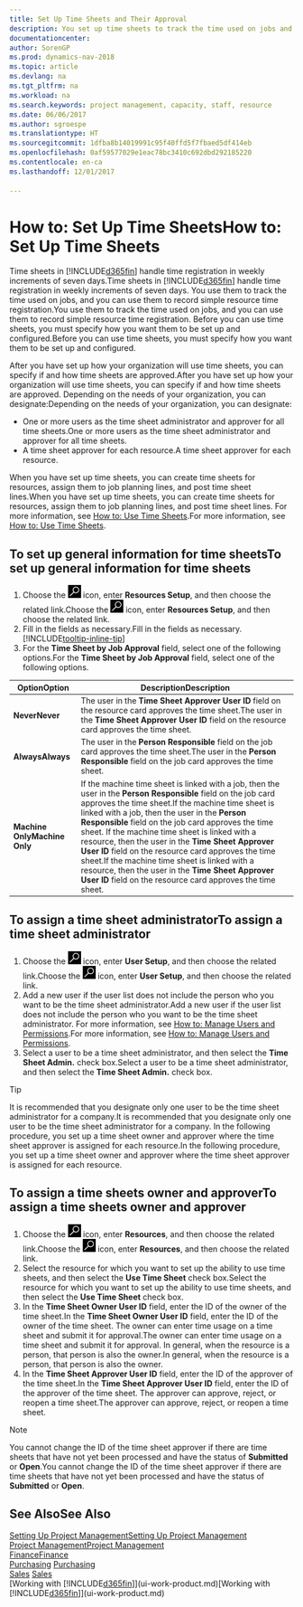 ```yaml
---
title: Set Up Time Sheets and Their Approval
description: You set up time sheets to track the time used on jobs and using resources, helping you with project management, staffing, and capacity
documentationcenter: 
author: SorenGP
ms.prod: dynamics-nav-2018
ms.topic: article
ms.devlang: na
ms.tgt_pltfrm: na
ms.workload: na
ms.search.keywords: project management, capacity, staff, resource
ms.date: 06/06/2017
ms.author: sgroespe
ms.translationtype: HT
ms.sourcegitcommit: 1dfba8b14019991c95f40ffd5f7fbaed5df414eb
ms.openlocfilehash: 0af59577029e1eac78bc3410c692dbd292185220
ms.contentlocale: en-ca
ms.lasthandoff: 12/01/2017

---
```

# <a name="how-to-set-up-time-sheets"></a><span data-ttu-id="cbcec-103">How to: Set Up Time Sheets</span><span class="sxs-lookup"><span data-stu-id="cbcec-103">How to: Set Up Time Sheets</span></span>
<span data-ttu-id="cbcec-104">Time sheets in [!INCLUDE[d365fin](includes/d365fin_md.md)] handle time registration in weekly increments of seven days.</span><span class="sxs-lookup"><span data-stu-id="cbcec-104">Time sheets in [!INCLUDE[d365fin](includes/d365fin_md.md)] handle time registration in weekly increments of seven days.</span></span> <span data-ttu-id="cbcec-105">You use them to track the time used on jobs, and you can use them to record simple resource time registration.</span><span class="sxs-lookup"><span data-stu-id="cbcec-105">You use them to track the time used on jobs, and you can use them to record simple resource time registration.</span></span> <span data-ttu-id="cbcec-106">Before you can use time sheets, you must specify how you want them to be set up and configured.</span><span class="sxs-lookup"><span data-stu-id="cbcec-106">Before you can use time sheets, you must specify how you want them to be set up and configured.</span></span>

<span data-ttu-id="cbcec-107">After you have set up how your organization will use time sheets, you can specify if and how time sheets are approved.</span><span class="sxs-lookup"><span data-stu-id="cbcec-107">After you have set up how your organization will use time sheets, you can specify if and how time sheets are approved.</span></span> <span data-ttu-id="cbcec-108">Depending on the needs of your organization, you can designate:</span><span class="sxs-lookup"><span data-stu-id="cbcec-108">Depending on the needs of your organization, you can designate:</span></span>

* <span data-ttu-id="cbcec-109">One or more users as the time sheet administrator and approver for all time sheets.</span><span class="sxs-lookup"><span data-stu-id="cbcec-109">One or more users as the time sheet administrator and approver for all time sheets.</span></span>
* <span data-ttu-id="cbcec-110">A time sheet approver for each resource.</span><span class="sxs-lookup"><span data-stu-id="cbcec-110">A time sheet approver for each resource.</span></span>

<span data-ttu-id="cbcec-111">When you have set up time sheets, you can create time sheets for resources, assign them to job planning lines, and post time sheet lines.</span><span class="sxs-lookup"><span data-stu-id="cbcec-111">When you have set up time sheets, you can create time sheets for resources, assign them to job planning lines, and post time sheet lines.</span></span> <span data-ttu-id="cbcec-112">For more information, see [How to: Use Time Sheets](projects-how-use-time-sheets.md).</span><span class="sxs-lookup"><span data-stu-id="cbcec-112">For more information, see [How to: Use Time Sheets](projects-how-use-time-sheets.md).</span></span>

## <a name="to-set-up-general-information-for-time-sheets"></a><span data-ttu-id="cbcec-113">To set up general information for time sheets</span><span class="sxs-lookup"><span data-stu-id="cbcec-113">To set up general information for time sheets</span></span>
1. <span data-ttu-id="cbcec-114">Choose the ![Search for Page or Report](media/ui-search/search_small.png "Search for Page or Report icon") icon, enter **Resources Setup**, and then choose the related link.</span><span class="sxs-lookup"><span data-stu-id="cbcec-114">Choose the ![Search for Page or Report](media/ui-search/search_small.png "Search for Page or Report icon") icon, enter **Resources Setup**, and then choose the related link.</span></span>  
2. <span data-ttu-id="cbcec-115">Fill in the fields as necessary.</span><span class="sxs-lookup"><span data-stu-id="cbcec-115">Fill in the fields as necessary.</span></span> [!INCLUDE[tooltip-inline-tip](includes/tooltip-inline-tip_md.md)]
3. <span data-ttu-id="cbcec-116">For the **Time Sheet by Job Approval** field, select one of the following options.</span><span class="sxs-lookup"><span data-stu-id="cbcec-116">For the **Time Sheet by Job Approval** field, select one of the following options.</span></span>

| <span data-ttu-id="cbcec-117">Option</span><span class="sxs-lookup"><span data-stu-id="cbcec-117">Option</span></span> | <span data-ttu-id="cbcec-118">Description</span><span class="sxs-lookup"><span data-stu-id="cbcec-118">Description</span></span> |
| --- | --- |
| <span data-ttu-id="cbcec-119">**Never**</span><span class="sxs-lookup"><span data-stu-id="cbcec-119">**Never**</span></span> |<span data-ttu-id="cbcec-120">The user in the **Time Sheet Approver User ID** field on the resource card approves the time sheet.</span><span class="sxs-lookup"><span data-stu-id="cbcec-120">The user in the **Time Sheet Approver User ID** field on the resource card approves the time sheet.</span></span> |
| <span data-ttu-id="cbcec-121">**Always**</span><span class="sxs-lookup"><span data-stu-id="cbcec-121">**Always**</span></span> |<span data-ttu-id="cbcec-122">The user in the **Person Responsible** field on the job card approves the time sheet.</span><span class="sxs-lookup"><span data-stu-id="cbcec-122">The user in the **Person Responsible** field on the job card approves the time sheet.</span></span> |
| <span data-ttu-id="cbcec-123">**Machine Only**</span><span class="sxs-lookup"><span data-stu-id="cbcec-123">**Machine Only**</span></span> |<span data-ttu-id="cbcec-124">If the machine time sheet is linked with a job, then the user in the **Person Responsible** field on the job card approves the time sheet.</span><span class="sxs-lookup"><span data-stu-id="cbcec-124">If the machine time sheet is linked with a job, then the user in the **Person Responsible** field on the job card approves the time sheet.</span></span> <span data-ttu-id="cbcec-125">If the machine time sheet is linked with a resource, then the user in the **Time Sheet Approver User ID** field on the resource card approves the time sheet.</span><span class="sxs-lookup"><span data-stu-id="cbcec-125">If the machine time sheet is linked with a resource, then the user in the **Time Sheet Approver User ID** field on the resource card approves the time sheet.</span></span> |

## <a name="to-assign-a-time-sheet-administrator"></a><span data-ttu-id="cbcec-126">To assign a time sheet administrator</span><span class="sxs-lookup"><span data-stu-id="cbcec-126">To assign a time sheet administrator</span></span>
1. <span data-ttu-id="cbcec-127">Choose the ![Search for Page or Report](media/ui-search/search_small.png "Search for Page or Report icon") icon, enter **User Setup**, and then choose the related link.</span><span class="sxs-lookup"><span data-stu-id="cbcec-127">Choose the ![Search for Page or Report](media/ui-search/search_small.png "Search for Page or Report icon") icon, enter **User Setup**, and then choose the related link.</span></span>  
2. <span data-ttu-id="cbcec-128">Add a new user if the user list does not include the person who you want to be the time sheet administrator.</span><span class="sxs-lookup"><span data-stu-id="cbcec-128">Add a new user if the user list does not include the person who you want to be the time sheet administrator.</span></span> <span data-ttu-id="cbcec-129">For more information, see [How to: Manage Users and Permissions](ui-how-users-permissions.md).</span><span class="sxs-lookup"><span data-stu-id="cbcec-129">For more information, see [How to: Manage Users and Permissions](ui-how-users-permissions.md).</span></span>
3. <span data-ttu-id="cbcec-130">Select a user to be a time sheet administrator, and then select the **Time Sheet Admin.** check box.</span><span class="sxs-lookup"><span data-stu-id="cbcec-130">Select a user to be a time sheet administrator, and then select the **Time Sheet Admin.** check box.</span></span>  

> [!TIP]  
>   <span data-ttu-id="cbcec-131">It is recommended that you designate only one user to be the time sheet administrator for a company.</span><span class="sxs-lookup"><span data-stu-id="cbcec-131">It is recommended that you designate only one user to be the time sheet administrator for a company.</span></span> <span data-ttu-id="cbcec-132">In the following procedure, you set up a time sheet owner and approver where the time sheet approver is assigned for each resource.</span><span class="sxs-lookup"><span data-stu-id="cbcec-132">In the following procedure, you set up a time sheet owner and approver where the time sheet approver is assigned for each resource.</span></span>  

## <a name="to-assign-a-time-sheets-owner-and-approver"></a><span data-ttu-id="cbcec-133">To assign a time sheets owner and approver</span><span class="sxs-lookup"><span data-stu-id="cbcec-133">To assign a time sheets owner and approver</span></span>
1. <span data-ttu-id="cbcec-134">Choose the ![Search for Page or Report](media/ui-search/search_small.png "Search for Page or Report icon") icon, enter **Resources**, and then choose the related link.</span><span class="sxs-lookup"><span data-stu-id="cbcec-134">Choose the ![Search for Page or Report](media/ui-search/search_small.png "Search for Page or Report icon") icon, enter **Resources**, and then choose the related link.</span></span>
2. <span data-ttu-id="cbcec-135">Select the resource for which you want to set up the ability to use time sheets, and then select the **Use Time Sheet** check box.</span><span class="sxs-lookup"><span data-stu-id="cbcec-135">Select the resource for which you want to set up the ability to use time sheets, and then select the **Use Time Sheet** check box.</span></span>  
3. <span data-ttu-id="cbcec-136">In the **Time Sheet Owner User ID** field, enter the ID of the owner of the time sheet.</span><span class="sxs-lookup"><span data-stu-id="cbcec-136">In the **Time Sheet Owner User ID** field, enter the ID of the owner of the time sheet.</span></span> <span data-ttu-id="cbcec-137">The owner can enter time usage on a time sheet and submit it for approval.</span><span class="sxs-lookup"><span data-stu-id="cbcec-137">The owner can enter time usage on a time sheet and submit it for approval.</span></span> <span data-ttu-id="cbcec-138">In general, when the resource is a person, that person is also the owner.</span><span class="sxs-lookup"><span data-stu-id="cbcec-138">In general, when the resource is a person, that person is also the owner.</span></span>  
4. <span data-ttu-id="cbcec-139">In the **Time Sheet Approver User ID** field, enter the ID of the approver of the time sheet.</span><span class="sxs-lookup"><span data-stu-id="cbcec-139">In the **Time Sheet Approver User ID** field, enter the ID of the approver of the time sheet.</span></span> <span data-ttu-id="cbcec-140">The approver can approve, reject, or reopen a time sheet.</span><span class="sxs-lookup"><span data-stu-id="cbcec-140">The approver can approve, reject, or reopen a time sheet.</span></span>  

> [!NOTE]  
>   <span data-ttu-id="cbcec-141">You cannot change the ID of the time sheet approver if there are time sheets that have not yet been processed and have the status of **Submitted** or **Open**.</span><span class="sxs-lookup"><span data-stu-id="cbcec-141">You cannot change the ID of the time sheet approver if there are time sheets that have not yet been processed and have the status of **Submitted** or **Open**.</span></span>

## <a name="see-also"></a><span data-ttu-id="cbcec-142">See Also</span><span class="sxs-lookup"><span data-stu-id="cbcec-142">See Also</span></span>
[<span data-ttu-id="cbcec-143">Setting Up Project Management</span><span class="sxs-lookup"><span data-stu-id="cbcec-143">Setting Up Project Management</span></span>](projects-setup-projects.md)  
[<span data-ttu-id="cbcec-144">Project Management</span><span class="sxs-lookup"><span data-stu-id="cbcec-144">Project Management</span></span>](projects-manage-projects.md)  
[<span data-ttu-id="cbcec-145">Finance</span><span class="sxs-lookup"><span data-stu-id="cbcec-145">Finance</span></span>](finance.md)  
<span data-ttu-id="cbcec-146">[Purchasing](purchasing-manage-purchasing.md)       </span><span class="sxs-lookup"><span data-stu-id="cbcec-146">[Purchasing](purchasing-manage-purchasing.md)       </span></span>  
<span data-ttu-id="cbcec-147">[Sales](sales-manage-sales.md)    </span><span class="sxs-lookup"><span data-stu-id="cbcec-147">[Sales](sales-manage-sales.md)    </span></span>  
<span data-ttu-id="cbcec-148">[Working with [!INCLUDE[d365fin](includes/d365fin_md.md)]](ui-work-product.md)</span><span class="sxs-lookup"><span data-stu-id="cbcec-148">[Working with [!INCLUDE[d365fin](includes/d365fin_md.md)]](ui-work-product.md)</span></span>  

